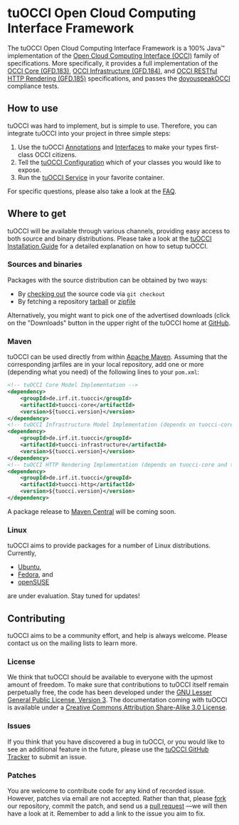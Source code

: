 # tuOCCI Open Cloud Computing Interface Framework
The tuOCCI Open Cloud Computing Interface Framework is a 100% Java&#8482; implementation
of the [Open Cloud Computing Interface (OCCI)](http://occi-wg.org/) family of
specifications. More specifically, it provides a full implementation of the
[OCCI Core (GFD.183)](http://ogf.org/documents/GFD.183.pdf),
[OCCI Infrastructure (GFD.184)](http://ogf.org/documents/GFD.184.pdf), and
[OCCI RESTful HTTP Rendering (GFD.185)](http://ogf.org/documents/GFD.185.pdf)
specifications, and passes the [doyouspeakOCCI](http://doyouspeakocci.appspot.com)
compliance tests.


## How to use
tuOCCI was hard to implement, but is simple to use. Therefore, you can integrate
tuOCCI into your project in three simple steps:

 1. Use the tuOCCI [Annotations](https://github.com/irf/tuocci/wiki/annotations)
    and [Interfaces](https://github.com/irf/tuocci/wiki/interfaces) to make your
    types first-class OCCI citizens.
 1. Tell the [tuOCCI Configuration](https://github.com/irf/tuocci/wiki/configuration)
    which of your classes you would like to expose.
 1. Run the [tuOCCI Service](https://github.com/irf/tuocci/wiki/service) in your
    favorite container.

For specific questions, please also take a look at the [FAQ](https://github.com/irf/tuocci/wiki/faq).


## Where to get
tuOCCI will be available through various channels, providing easy access to both
source and binary distributions. Please take a look at the
[tuOCCI Installation Guide](https://github.com/irf/tuocci/wiki/installation) for
a detailed explanation on how to setup tuOCCI.

### Sources and binaries
Packages with the source distribution can be obtained by two ways:

 * By [checking out](http://help.github.com/git-cheat-sheets/) the source code
   via `git checkout`
 * By fetching a repository [tarball](https://github.com/irf/tuocci/tarball/master)
   or [zipfile](https://github.com/irf/tuocci/tarball/master)

Alternatively, you might want to pick one of the advertised downloads (click on
the "Downloads" button in the upper right of the tuOCCI home at
[GitHub](https://github.com/irf/tuocci).

### Maven
tuOCCI can be used directly from within [Apache Maven](http://maven.apache.org).
Assuming that the corresponding jarfiles are in your local repository, add one or
more (depending what you need) of the following lines to your `pom.xml`:

```xml
<!-- tuOCCI Core Model Implementation -->
<dependency>
    <groupId>de.irf.it.tuocci</groupId>
    <artifactId>tuocci-core</artifactId>
    <version>${tuocci.version}</version>
</dependency>
<!-- tuOCCI Infrastructure Model Implementation (depends on tuocci-core) -->
<dependency>
    <groupId>de.irf.it.tuocci</groupId>
    <artifactId>tuocci-infrastructure</artifactId>
    <version>${tuocci.version}</version>
</dependency>
<!-- tuOCCI HTTP Rendering Implementation (depends on tuocci-core and tuocci-infrastructure) -->
<dependency>
    <groupId>de.irf.it.tuocci</groupId>
    <artifactId>tuocci-http</artifactId>
    <version>${tuocci.version}</version>
</dependency>
```

A package release to [Maven Central](http://search.maven.org/) will be coming
soon.


### Linux
tuOCCI aims to provide packages for a number of Linux distributions. Currently,

 * [Ubuntu](http://www.ubuntulinux.com),
 * [Fedora](http://fedoraproject.org), and
 * [openSUSE](http://www.opensuse.org)

are under evaluation. Stay tuned for updates!


## Contributing
tuOCCI aims to be a community effort, and help is always welcome. Please contact
us on the mailing lists to learn more.

### License
We think that tuOCCI should be available to everyone with the upmost amount of
freedom. To make sure that contributions to tuOCCI itself remain perpetually free,
the code has been developed under the [GNU Lesser General Public License, Version 3](http://www.gnu.org/licenses/lgpl-3.0.html).
The documentation coming with tuOCCI is available under a
[Creative Commons Attribution Share-Alike 3.0 License](http://creativecommons.org/licenses/by-sa/3.0/).

### Issues
If you think that you have discovered a bug in tuOCCI, or you would like to see
an additional feature in the future, please use the
[tuOCCI GitHub Tracker](https://github.com/irf/tuocci/issues) to submit an issue.

### Patches
You are welcome to contribute code for any kind of recorded issue. However, patches
via email are not accepted. Rather than that, please [fork](http://help.github.com/fork-a-repo/)
our repository, commit the patch, and send us a [pull request](http://help.github.com/send-pull-requests/)
&mdash;we will then have a look at it. Remember to add a link to the issue you aim to fix.
